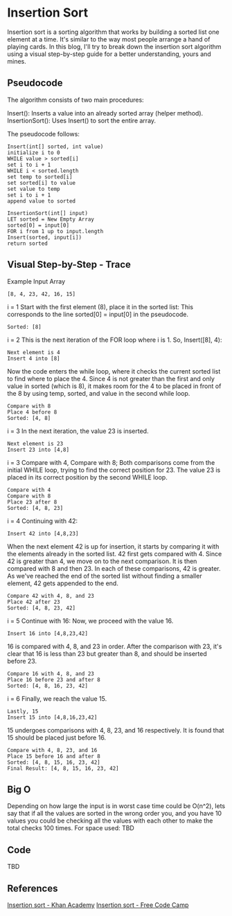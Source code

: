 # Insertion Sort

Insertion sort is a sorting algorithm that works by building a sorted list one element at a time. It's similar to the way most people arrange a hand of playing cards. In this blog, I'll try to break down the insertion sort algorithm using a visual step-by-step guide for a better understanding, yours and mines.

## Pseudocode

The algorithm consists of two main procedures:

Insert(): Inserts a value into an already sorted array (helper method).
InsertionSort(): Uses Insert() to sort the entire array.

The pseudocode follows:

```pseudo
Insert(int[] sorted, int value)
initialize i to 0
WHILE value > sorted[i]
set i to i + 1
WHILE i < sorted.length
set temp to sorted[i]
set sorted[i] to value
set value to temp
set i to i + 1
append value to sorted

InsertionSort(int[] input)
LET sorted = New Empty Array
sorted[0] = input[0]
FOR i from 1 up to input.length
Insert(sorted, input[i])
return sorted
```

## Visual Step-by-Step - Trace

Example Input Array

```
[8, 4, 23, 42, 16, 15]
```

i = 1
Start with the first element (8), place it in the sorted list:
This corresponds to the line sorted[0] = input[0] in the pseudocode.

```
Sorted: [8]
```

i = 2
This is the next iteration of the FOR loop where i is 1. So, Insert([8], 4):

```
Next element is 4
Insert 4 into [8]
```
Now the code enters the while loop, where it checks the current sorted list to find where to place the 4. Since 4 is not greater than the first and only value in sorted (which is 8), it makes room for the 4 to be placed in front of the 8 by using temp, sorted, and value in the second while loop.

```
Compare with 8
Place 4 before 8
Sorted: [4, 8]
```

i = 3
In the next iteration, the value 23 is inserted. 

```
Next element is 23
Insert 23 into [4,8]
```

i = 3
Compare with 4, Compare with 8; Both comparisons come from the initial WHILE loop, trying to find the correct position for 23. The value 23 is placed in its correct position by the second WHILE loop.

```
Compare with 4
Compare with 8
Place 23 after 8
Sorted: [4, 8, 23]
```

i = 4
Continuing with 42:

```
Insert 42 into [4,8,23]
```

When the next element 42 is up for insertion, it starts by comparing it with the elements already in the sorted list. 42 first gets compared with 4. Since 42 is greater than 4, we move on to the next comparison. It is then compared with 8 and then 23. In each of these comparisons, 42 is greater. As we've reached the end of the sorted list without finding a smaller element, 42 gets appended to the end.

```
Compare 42 with 4, 8, and 23
Place 42 after 23
Sorted: [4, 8, 23, 42]
```

i = 5
Continue with 16:
Now, we proceed with the value 16.

```
Insert 16 into [4,8,23,42]
```

16 is compared with 4, 8, and 23 in order. After the comparison with 23, it's clear that 16 is less than 23 but greater than 8, and should be inserted before 23.

```
Compare 16 with 4, 8, and 23
Place 16 before 23 and after 8
Sorted: [4, 8, 16, 23, 42]
```

i = 6
Finally, we reach the value 15.

```
Lastly, 15
Insert 15 into [4,8,16,23,42]
```

15 undergoes comparisons with 4, 8, 23, and 16 respectively. It is found that 15 should be placed just before 16.

```
Compare with 4, 8, 23, and 16
Place 15 before 16 and after 8
Sorted: [4, 8, 15, 16, 23, 42]
Final Result: [4, 8, 15, 16, 23, 42]
```

## Big O

Depending on how large the input is in worst case time could be O(n^2), lets say that if all the values are sorted in the wrong order you, and you have 10 values you could be checking all the values with each other to make the total checks 100 times.
For space used: TBD 
## Code

TBD

## References

[Insertion sort - Khan Academy](https://www.khanacademy.org/computing/computer-science/algorithms/insertion-sort/a/insertion-sort)
[Insertion sort - Free Code Camp](https://www.freecodecamp.org/news/insertion-sort-what-it-is-and-how-it-works/)